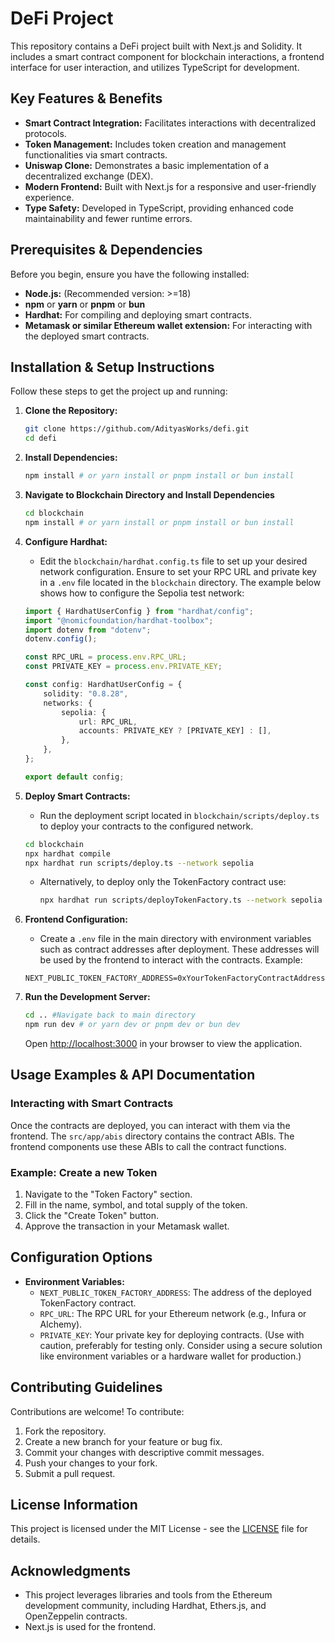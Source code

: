 # DeFi Project

This repository contains a DeFi project built with Next.js and Solidity. It includes a smart contract component for blockchain interactions, a frontend interface for user interaction, and utilizes TypeScript for development.

## Key Features & Benefits

-   **Smart Contract Integration:** Facilitates interactions with decentralized protocols.
-   **Token Management:** Includes token creation and management functionalities via smart contracts.
-   **Uniswap Clone:** Demonstrates a basic implementation of a decentralized exchange (DEX).
-   **Modern Frontend:** Built with Next.js for a responsive and user-friendly experience.
-   **Type Safety:** Developed in TypeScript, providing enhanced code maintainability and fewer runtime errors.

## Prerequisites & Dependencies

Before you begin, ensure you have the following installed:

-   **Node.js:** (Recommended version: >=18)
-   **npm** or **yarn** or **pnpm** or **bun**
-   **Hardhat:** For compiling and deploying smart contracts.
-   **Metamask or similar Ethereum wallet extension:** For interacting with the deployed smart contracts.

## Installation & Setup Instructions

Follow these steps to get the project up and running:

1.  **Clone the Repository:**

    ```bash
    git clone https://github.com/AdityasWorks/defi.git
    cd defi
    ```

2.  **Install Dependencies:**

    ```bash
    npm install # or yarn install or pnpm install or bun install
    ```

3.  **Navigate to Blockchain Directory and Install Dependencies**

    ```bash
    cd blockchain
    npm install # or yarn install or pnpm install or bun install
    ```

4.  **Configure Hardhat:**

    -   Edit the `blockchain/hardhat.config.ts` file to set up your desired network configuration. Ensure to set your RPC URL and private key in a `.env` file located in the `blockchain` directory. The example below shows how to configure the Sepolia test network:

    ```typescript
    import { HardhatUserConfig } from "hardhat/config";
    import "@nomicfoundation/hardhat-toolbox";
    import dotenv from "dotenv";
    dotenv.config();

    const RPC_URL = process.env.RPC_URL;
    const PRIVATE_KEY = process.env.PRIVATE_KEY;

    const config: HardhatUserConfig = {
        solidity: "0.8.28",
        networks: {
            sepolia: {
                url: RPC_URL,
                accounts: PRIVATE_KEY ? [PRIVATE_KEY] : [],
            },
        },
    };

    export default config;
    ```

5.  **Deploy Smart Contracts:**

    -   Run the deployment script located in `blockchain/scripts/deploy.ts` to deploy your contracts to the configured network.

    ```bash
    cd blockchain
    npx hardhat compile
    npx hardhat run scripts/deploy.ts --network sepolia
    ```

    -   Alternatively, to deploy only the TokenFactory contract use:
        ```bash
        npx hardhat run scripts/deployTokenFactory.ts --network sepolia
        ```

6.  **Frontend Configuration:**

    -   Create a `.env` file in the main directory with environment variables such as contract addresses after deployment. These addresses will be used by the frontend to interact with the contracts. Example:

    ```
    NEXT_PUBLIC_TOKEN_FACTORY_ADDRESS=0xYourTokenFactoryContractAddress
    ```

7.  **Run the Development Server:**

    ```bash
    cd .. #Navigate back to main directory
    npm run dev # or yarn dev or pnpm dev or bun dev
    ```

    Open [http://localhost:3000](http://localhost:3000) in your browser to view the application.

## Usage Examples & API Documentation

### Interacting with Smart Contracts

Once the contracts are deployed, you can interact with them via the frontend. The `src/app/abis` directory contains the contract ABIs. The frontend components use these ABIs to call the contract functions.

### Example: Create a new Token

1.  Navigate to the "Token Factory" section.
2.  Fill in the name, symbol, and total supply of the token.
3.  Click the "Create Token" button.
4.  Approve the transaction in your Metamask wallet.

## Configuration Options

-   **Environment Variables:**
    -   `NEXT_PUBLIC_TOKEN_FACTORY_ADDRESS`: The address of the deployed TokenFactory contract.
    -   `RPC_URL`: The RPC URL for your Ethereum network (e.g., Infura or Alchemy).
    -   `PRIVATE_KEY`: Your private key for deploying contracts. (Use with caution, preferably for testing only.  Consider using a secure solution like environment variables or a hardware wallet for production.)

## Contributing Guidelines

Contributions are welcome! To contribute:

1.  Fork the repository.
2.  Create a new branch for your feature or bug fix.
3.  Commit your changes with descriptive commit messages.
4.  Push your changes to your fork.
5.  Submit a pull request.

## License Information

This project is licensed under the MIT License - see the [LICENSE](LICENSE) file for details.

## Acknowledgments

-   This project leverages libraries and tools from the Ethereum development community, including Hardhat, Ethers.js, and OpenZeppelin contracts.
-   Next.js is used for the frontend.
